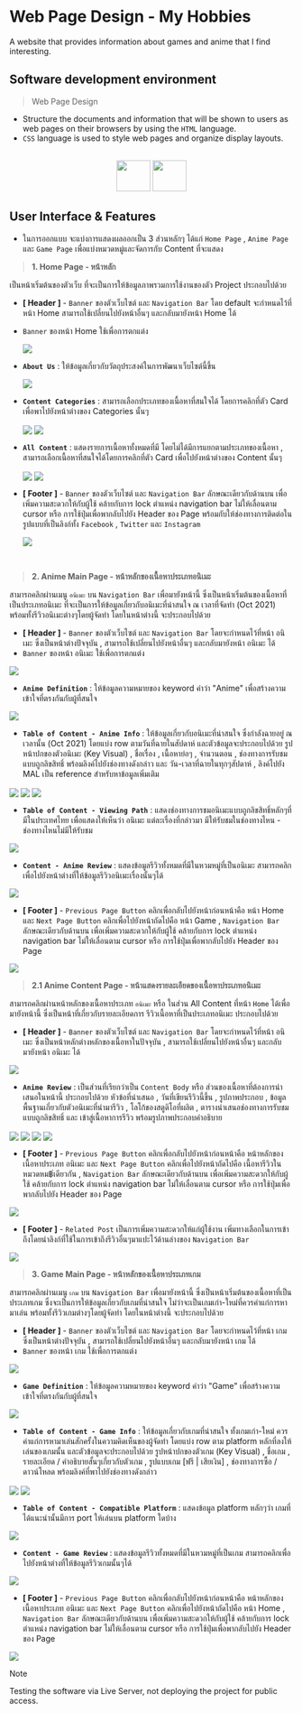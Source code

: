 # Web Page Design - My Hobbies

A website that provides information about games and anime that I find interesting.

## Software development environment

> Web Page Design
- Structure the documents and information that will be shown to users as web pages on their browsers by using the `HTML` language.
- `CSS` language is used to style web pages and organize display layouts.
  
<br>
<div align="center">
<img src="https://upload.wikimedia.org/wikipedia/commons/thumb/3/38/HTML5_Badge.svg/800px-HTML5_Badge.svg.png" width="60" height="55">
<img src="https://upload.wikimedia.org/wikipedia/commons/thumb/6/62/CSS3_logo.svg/800px-CSS3_logo.svg.png" width="60" height="55">
</div>

## User Interface & Features

* ในการออกแบบ จะแบ่งการแสดงผลออกเป็น 3 ส่วนหลักๆ ได้แก่ `Home Page` , `Anime Page` และ `Game Page` เพื่อแบ่งหมวดหมู่และจัดการกับ Content ที่จะแสดง

> **1. Home Page - หน้าหลัก**

เป็นหน้าเริ่มต้นของตัวเว็บ ที่จะเป็นการให้ข้อมูลภาพรวมการใช้งานของตัว Project ประกอบไปด้วย
  * **[ Header ]** - `Banner` ของตัวเว็บไซต์ และ `Navigation Bar` โดย default จะกำหนดไว้ที่หน้า Home สามารถใช้เปลี่ยนไปยังหน้าอื่นๆ และกลับมายังหน้า Home ได้
  * `Banner` ของหน้า Home ใช้เพื่อการตกแต่ง
    
    <img src="./IMG/home-1-page.png" align="center">
    
  * **`About Us`** : ให้ข้อมูลเกี่ยวกับวัตถุประสงค์ในการพัฒนาเว็บไซต์นี้ขึ้น

    <img src="./IMG/home-2-page.png" align="center">
    
  * **`Content Categories`** : สามารถเลือกประเภทของเนื้อหาที่สนใจได้ โดยการคลิกที่ตัว Card เพื่อพาไปยังหน้าต่างของ Categories นั้นๆ

    <img src="./IMG/home-7-categories-none.png" align="center">

    
    <img src="./IMG/home-3-categories.png" align="center">
    
    
  * **`All Content`** : แสดงรายการเนื้อหาทั้งหมดที่มี โดยไม่ได้มีการแยกตามประเภทของเนื้อหา , สามารถเลือกเนื้อหาที่สนใจได้โดยการคลิกที่ตัว Card เพื่อไปยังหน้าต่างของ Content นั้นๆ

    <img src="./IMG/home-4-content.png" align="center">  

    
    <img src="./IMG/home-6-content-choose.png" align="center">
    
  * **[ Footer ]** - `Banner` ของตัวเว็บไซต์ และ `Navigation Bar` ลักษณะเดียวกับด้านบน เพื่อเพิ่มความสะดวกให้กับผู้ใช้ คล้ายกับการ lock ตำแหน่ง navigation bar ไม่ให้เลื่อนตาม cursor  หรือ การใช้ปุ่มเพื่อพากลับไปยัง Header ของ Page พร้อมกับให้ช่องทางการติดต่อในรูปแบบที่เป็นลิงก์ทั้ง `Facebook` , `Twitter` และ `Instagram`

    <img src="./IMG/home-5-foot.png" align="center">

<br>

> **2. Anime Main Page - หน้าหลักของเนื้อหาประเภทอนิเมะ**

สามารถคลิกผ่านเมนู `อนิเมะ` บน `Navigation Bar` เพื่อมายังหน้านี้ ซึ่งเป็นหน้าเริ่มต้นของเนื้อหาที่เป็นประเภทอนิเมะ ที่จะเป็นการให้ข้อมูลเกี่ยวกับอนิเมะที่น่าสนใจ ณ เวลาที่จัดทำ (Oct 2021) พร้อมทั้งรีวิวอนิเมะต่างๆโดยผู้จัดทำ โดยในหน้าต่างนี้ จะประกอบไปด้วย

* **[ Header ]** - `Banner` ของตัวเว็บไซต์ และ `Navigation Bar` โดยจะกำหนดไว้ที่หน้า อนิเมะ ซึ่งเป็นหน้าต่างปัจจุบัน , สามารถใช้เปลี่ยนไปยังหน้าอื่นๆ และกลับมายังหน้า อนิเมะ ได้
* `Banner` ของหน้า อนิเมะ ใช้เพื่อการตกแต่ง

<img src="./IMG/anime-1-page.png" align="center">

 * **`Anime Definition`** : ให้ข้อมูลความหมายของ keyword คำว่า "Anime" เพื่อสร้างความเข้าใจที่ตรงกันกับผู้ที่สนใจ

<img src="./IMG/anime-definition.png" align="center">

 * **`Table of Content - Anime Info`** : ให้ข้อมูลเกี่ยวกับอนิเมะที่น่าสนใจ ซึ่งกำลังฉายอยู่ ณ เวลานั้น (Oct 2021) โดยแบ่ง row ตามวันที่ฉายในสัปดาห์ และตัวข้อมูลจะประกอบไปด้วย รูปหน้าปกของตัวอนิเมะ (Key Visual) , ชื่อเรื่อง , เนื้อหาย่อๆ , จำนวนตอน , ช่องทางการรับชมแบบถูกลิขสิทธิ์ พร้อมลิงค์ไปยังช่องทางดังกล่าว และ วัน-เวลาที่ฉายในทุกๆสัปดาห์ , ลิงค์ไปยัง MAL เป็น reference สำหรับหาข้อมูลเพิ่มเติม

<img src="./IMG/anime-table-1.png" align="center">

<img src="./IMG/anime-table-2.png" align="center">

<img src="./IMG/anime-table-3.png" align="center">

 * **`Table of Content - Viewing Path`** : แสดงช่องทางการชมอนิเมะแบบถูกลิขสิทธิ์หลักๆที่มีในประเทศไทย เพื่อแสดงให้เห็นว่า อนิเมะ แต่ละเรื่องที่กล่าวมา มีให้รับชมในช่องทางไหน - ช่องทางไหนไม่มีให้รับชม

<img src="./IMG/anime-table-path.png" align="center">

 * **`Content - Anime Review`** : แสดงข้อมูลรีวิวทั้งหมดที่มีในหวมหมู่ที่เป็นอนิเมะ สามารถคลิกเพื่อไปยังหน้าต่างที่ให้ข้อมูลรีวิวอนิเมะเรื่องนั้นๆได้

<img src="./IMG/anime-content.png" align="center">

  * **[ Footer ]** - `Previous Page Button` คลิกเพื่อกลับไปยังหน้าก่อนหน้าคือ หน้า Home และ `Next Page Button` คลิกเพื่อไปยังหน้าถัดไปคือ หน้า Game , `Navigation Bar` ลักษณะเดียวกับด้านบน เพื่อเพิ่มความสะดวกให้กับผู้ใช้ คล้ายกับการ lock ตำแหน่ง navigation bar ไม่ให้เลื่อนตาม cursor หรือ การใช้ปุ่มเพื่อพากลับไปยัง Header ของ Page

<img src="./IMG/anime-foot-nav.png" align="center">
<br>

> **2.1 Anime Content Page - หน้าแสดงรายละเอียดของเนื้อหาประเภทอนิเมะ**

สามารถคลิกผ่านหน้าหลักของเนื้อหาประเภท `อนิเมะ` หรือ ในส่วน All Content ที่หน้า `Home` ได้เพื่อมายังหน้านี้ ซึ่งเป็นหน้าที่เกี่ยวกับรายละเอียดการ รีวิวเนื้อหาที่เป็นประเภทอนิเมะ ประกอบไปด้วย

* **[ Header ]** - `Banner` ของตัวเว็บไซต์ และ `Navigation Bar` โดยจะกำหนดไว้ที่หน้า อนิเมะ ซึ่งเป็นหน้าหลักต่างหลักของเนื้อหาในปัจจุบัน , สามารถใช้เปลี่ยนไปยังหน้าอื่นๆ และกลับมายังหน้า อนิเมะ ได้

<img src="./IMG/anime-content-1.png" align="center">

* **`Anime Review`** : เป็นส่วนที่เรียกว่าเป็น `Content Body` หรือ ส่วนของเนื้อหาที่ต้องการนำเสนอในหน้านี้ ประกอบไปด้วย หัวข้อที่นำเสนอ , วันที่เขียนรีวิวนี้ขึ้น , รูปภาพประกอบ , ข้อมูลพื้นฐานเกี่ยวกับตัวอนิเมะที่นำมารีวิว , โลโก้ของสตูดิโอที่ผลิต , ตารางนำเสนอช่องทางการรับชมแบบถูกลิขสิทธิ์ และ เข้าสู่เนื้อหาการรีวิว พร้อมรูปภาพประกอบคำอธิบาย

<img src="./IMG/anime-content-2.png" align="center">

<img src="./IMG/anime-content-3.png" align="center">

<img src="./IMG/anime-content-4.png" align="center">

<img src="./IMG/anime-content-5.png" align="center">

* **[ Footer ]** - `Previous Page Button` คลิกเพื่อกลับไปยังหน้าก่อนหน้าคือ หน้าหลักของเนื้อหาประเภท อนิเมะ และ `Next Page Button` คลิกเพื่อไปยังหน้าถัดไปคือ เนื้อหารีวิวในหมวดหม฿่เดียวกัน , `Navigation Bar` ลักษณะเดียวกับด้านบน เพื่อเพิ่มความสะดวกให้กับผู้ใช้ คล้ายกับการ lock ตำแหน่ง navigation bar ไม่ให้เลื่อนตาม cursor หรือ การใช้ปุ่มเพื่อพากลับไปยัง Header ของ Page

<img src="./IMG/anime-content-nav.png" align="center">

* **[ Footer ]** - `Related Post` เป็นการเพิ่มความสะดวกให้แก่ผู้ใช้งาน เพิ่มทางเลือกในการเข้าถึงโดยนำลิงก์ที่ใช้ในการเข้าถึงรีวิวอื่นๆมาแปะไว้ด้านล่างของ `Navigation Bar`

<img src="./IMG/anime-content-related.png" align="center">

> **3. Game Main Page - หน้าหลักของเนื้อหาประเภทเกม**

สามารถคลิกผ่านเมนู `เกม` บน `Navigation Bar` เพื่อมายังหน้านี้ ซึ่งเป็นหน้าเริ่มต้นของเนื้อหาที่เป็นประเภทเกม ซึ่งจะเป็นการให้ข้อมูลเกี่ยวกับเกมที่น่าสนใจ ไม่ว่าจะเป็นเกมเก่า-ใหม่ที่ควรค่าแก่การหามาเล่น พร้อมทั้งรีวิวเกมต่างๆโดยผู้จัดทำ โดยในหน้าต่างนี้ จะประกอบไปด้วย

* **[ Header ]** - `Banner` ของตัวเว็บไซต์ และ `Navigation Bar` โดยจะกำหนดไว้ที่หน้า เกม ซึ่งเป็นหน้าต่างปัจจุบัน , สามารถใช้เปลี่ยนไปยังหน้าอื่นๆ และกลับมายังหน้า เกม ได้
* `Banner` ของหน้า เกม ใช้เพื่อการตกแต่ง

<img src="./IMG/game-1-page.png" align="center">

 * **`Game Definition`** : ให้ข้อมูลความหมายของ keyword คำว่า "Game" เพื่อสร้างความเข้าใจที่ตรงกันกับผู้ที่สนใจ

<img src="./IMG/game-definition.png" align="center">

 * **`Table of Content - Game Info`** : ให้ข้อมูลเกี่ยวกับเกมที่น่าสนใจ ทั้งเกมเก่า-ใหม่ ควรค่าแก่การหามาเล่นสักครั้งในความคิดเห็นของผู้จัดทำ โดยแบ่ง row ตาม platform หลักที่ลงให้เล่นของเกมนั้น และตัวข้อมูลจะประกอบไปด้วย รูปหน้าปกของตัวเกม (Key Visual) , ชื่อเกม , รายละเอียด / คำอธิบายสั้นๆเกี่ยวกับตัวเกม , รูปแบบเกม [ฟรี | เสียเงิน] , ช่องทางการซื้อ / ดาวน์โหลด 
พร้อมลิงค์ที่พาไปยังช่องทางดังกล่าว

<img src="./IMG/game-table-1.png" align="center">

<img src="./IMG/game-table-2.png" align="center">


 * **`Table of Content - Compatible Platform`** : แสดงข้อมูล platform หลักๆว่า เกมที่ได้แนะนำนั้นมีการ port ให้เล่นบน platform ใดบ้าง 

<img src="./IMG/game-table-3.png" align="center">

 * **`Content - Game Review`** : แสดงข้อมูลรีวิวทั้งหมดที่มีในหวมหมู่ที่เป็นเกม สามารถคลิกเพื่อไปยังหน้าต่างที่ให้ข้อมูลรีวิวเกมนั้นๆได้

<img src="./IMG/game-content.png" align="center">

  * **[ Footer ]** - `Previous Page Button` คลิกเพื่อกลับไปยังหน้าก่อนหน้าคือ หน้าหลักของเนื้อหาประเภท อนิเมะ และ `Next Page Button` คลิกเพื่อไปยังหน้าถัดไปคือ หน้า Home , `Navigation Bar` ลักษณะเดียวกับด้านบน เพื่อเพิ่มความสะดวกให้กับผู้ใช้ คล้ายกับการ lock ตำแหน่ง navigation bar ไม่ให้เลื่อนตาม cursor หรือ การใช้ปุ่มเพื่อพากลับไปยัง Header ของ Page

<img src="./IMG/game-nav-bar.png" align="center">


> [!NOTE]
> Testing the software via Live Server, not deploying the project for public access.
